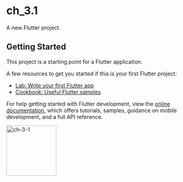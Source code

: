 # ch_3.1

A new Flutter project.

## Getting Started

This project is a starting point for a Flutter application.

A few resources to get you started if this is your first Flutter project:

- [Lab: Write your first Flutter app](https://docs.flutter.dev/get-started/codelab)
- [Cookbook: Useful Flutter samples](https://docs.flutter.dev/cookbook)

For help getting started with Flutter development, view the
[online documentation](https://docs.flutter.dev/), which offers tutorials,
samples, guidance on mobile development, and a full API reference.

<img width="131" alt="ch-3-1" src="https://user-images.githubusercontent.com/114164037/213859429-a56c6ae5-a97f-4bd9-9dc2-e3c46ac23844.png">
